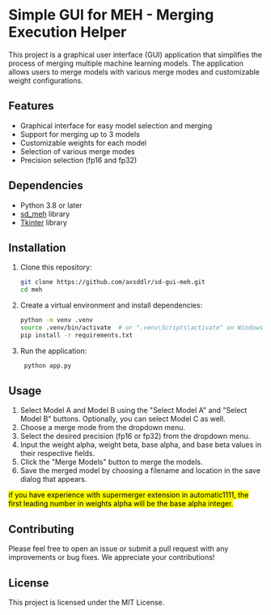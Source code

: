 # Simple GUI for MEH - Merging Execution Helper

This project is a graphical user interface (GUI) application that simplifies the process of merging multiple machine learning models. The application allows users to merge models with various merge modes and customizable weight configurations.

## Features

- Graphical interface for easy model selection and merging
- Support for merging up to 3 models
- Customizable weights for each model
- Selection of various merge modes
- Precision selection (fp16 and fp32)

## Dependencies

- Python 3.8 or later
- [sd_meh](https://github.com/s1dlx/meh) library
- [Tkinter](https://docs.python.org/3/library/tkinter.html) library

## Installation

1. Clone this repository:

   ```bash
   git clone https://github.com/axsddlr/sd-gui-meh.git
   cd meh
   ```

2. Create a virtual environment and install dependencies:

   ```bash
   python -m venv .venv
   source .venv/bin/activate  # or ".venv\Scripts\activate" on Windows
   pip install -r requirements.txt
   ```

3. Run the application:

   ```bash
    python app.py
   ```

## Usage

1. Select Model A and Model B using the "Select Model A" and "Select Model B" buttons. Optionally, you can select Model C as well.
2. Choose a merge mode from the dropdown menu.
3. Select the desired precision (fp16 or fp32) from the dropdown menu.
4. Input the weight alpha, weight beta, base alpha, and base beta values in their respective fields.
5. Click the "Merge Models" button to merge the models.
6. Save the merged model by choosing a filename and location in the save dialog that appears.

<mark>if you have experience with supermerger extension in automatic1111, the first leading number in weights alpha will be the base alpha integer.</mark>

## Contributing

Please feel free to open an issue or submit a pull request with any improvements or bug fixes. We appreciate your contributions!

## License

This project is licensed under the MIT License.
